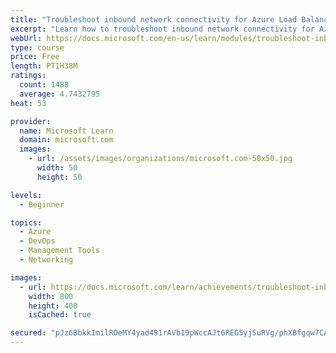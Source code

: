 ```yaml
---
title: "Troubleshoot inbound network connectivity for Azure Load Balancer"
excerpt: "Learn how to troubleshoot inbound network connectivity for Azure Load Balancer."
webUrl: https://docs.microsoft.com/en-us/learn/modules/troubleshoot-inbound-connectivity-azure-load-balancer/
type: course
price: Free
length: PT1H38M
ratings:
  count: 1488
  average: 4.7432795
heat: 53

provider:
  name: Microsoft Learn
  domain: microsoft.com
  images:
    - url: /assets/images/organizations/microsoft.com-50x50.jpg
      width: 50
      height: 50

levels:
  - Beginner

topics:
  - Azure
  - DevOps
  - Management Tools
  - Networking

images:
  - url: https://docs.microsoft.com/learn/achievements/troubleshoot-inbound-connectivity-azure-load-balancer-social.png
    width: 800
    height: 400
    isCached: true

secured: "pJz6BbkkImilROeMY4yad491rAVb19pWccAJt6REG5yj5uRVg/phXBfgqw7CAXVh0cK6UsOVQo5yLIrKMzclJyyN7GmpuncAyO7cySLDk8/WRLRckk0rZeESS7V0O7t6XvBHZbBRxnHsTd/9A0/+p9BkCeQThANSaKcMaGBtYD5Ohf4gJbmIMb2rrw7lsK9mfgQZbbe4YcXaDbWOmyoxsJ+INxszyWtgP6TOMHKlry8Uh1MOtHcwS1GF8IIHmu7xAOP0hD+c0PIdl/ARQvnOfu7ILrTbZPYcfwqPv6pGJz1by8fnmJ3o2XlAmSxnXN3/OyEAeV4exKDco9NbwT6v1FeFBYGJKWGF+Sj2MVrIzThzEjznYxOaUdLxSn0LpIW4qpSVU2XbNliwZE7s2/qPM2zjBMsmRY9FxGeq18PZxGc=;DT76R+R6h2uBhKbp/pX7pg=="
---
```


